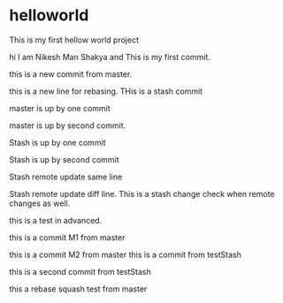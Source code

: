 # helloworld
This is my first hellow world project

hi I am Nikesh Man Shakya and This is my first commit.

this is a new commit from master.

this is a new line for rebasing.
THis is a stash commit

master is up by one commit

master is up by second commit.

Stash is up by one commit

Stash is up by second commit

Stash remote update same line

Stash remote update diff line.
This is a stash change check when remote changes as well.


this is a test in advanced.

this is a commit M1 from master

this is a commit M2 from master
this is a commit from testStash

this is a second commit from testStash

this a rebase squash test from master
